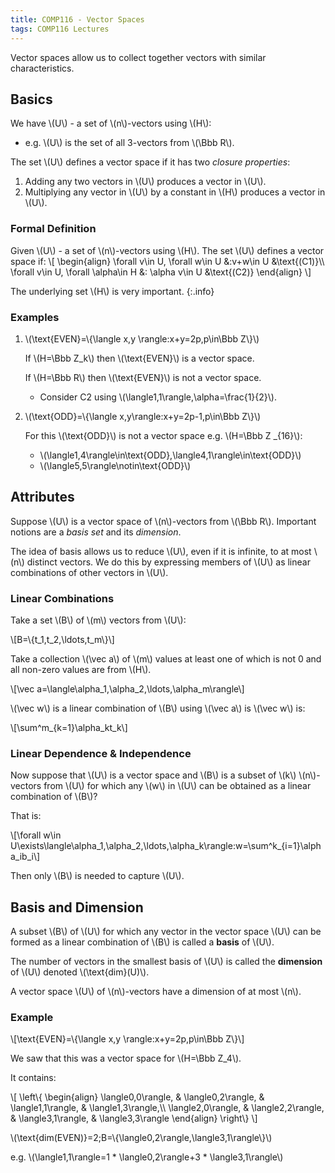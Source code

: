 ```yaml
---
title: COMP116 - Vector Spaces
tags: COMP116 Lectures
---
```


Vector spaces allow us to collect together vectors with similar characteristics.

## Basics

We have &#92;(U&#92;) - a set of &#92;(n&#92;)-vectors using &#92;(H&#92;):

* e.g. &#92;(U&#92;) is the set of all 3-vectors from &#92;(\Bbb R&#92;).

The set &#92;(U&#92;) defines a vector space if it has two *closure properties*:

1. Adding any two vectors in &#92;(U&#92;) produces a vector in &#92;(U&#92;).
1. Multiplying any vector in &#92;(U&#92;) by a constant in &#92;(H&#92;) produces a vector in &#92;(U&#92;).

### Formal Definition

Given &#92;(U&#92;) - a set of &#92;(n&#92;)-vectors using &#92;(H&#92;). The set &#92;(U&#92;) defines a vector space if:
&#92;[
\begin{align}
\forall v\in U, \forall w\in U &:v+w\in U &\text{(C1)}&#92;&#92;
\forall v\in U, \forall \alpha\in H &: \alpha v\in U &\text{(C2)}
\end{align}
&#92;]

The underlying set &#92;(H&#92;) is very important.
{:.info}

### Examples

1. &#92;(\text{EVEN}=&#92;{\langle x,y \rangle:x+y=2p,p\in\Bbb Z&#92;}&#92;)

	If &#92;(H=\Bbb Z_k&#92;) then &#92;(\text{EVEN}&#92;) is a vector space.
	
	If &#92;(H=\Bbb R&#92;) then &#92;(\text{EVEN}&#92;) is not a vector space.
	
	* Consider C2 using &#92;(\langle1,1\rangle,\alpha=\frac{1}{2}&#92;).
	
2. &#92;(\text{ODD}=&#92;{\langle x,y\rangle:x+y=2p-1,p\in\Bbb Z&#92;}&#92;)

	For this &#92;(\text{ODD}&#92;) is not a vector space e.g. &#92;(H=\Bbb Z &#95;&#123;16}&#92;):

	* &#92;(\langle1,4\rangle\in\text{ODD},\langle4,1\rangle\in\text{ODD}&#92;)
	* &#92;(\langle5,5\rangle\notin\text{ODD}&#92;)

## Attributes

Suppose &#92;(U&#92;) is a vector space of &#92;(n&#92;)-vectors from &#92;(\Bbb R&#92;). Important notions are a *basis set* and its *dimension*.

The idea of basis allows us to reduce &#92;(U&#92;), even if it is infinite, to at most &#92;(n&#92;) distinct vectors. We do this by expressing members of &#92;(U&#92;) as linear combinations of other vectors in &#92;(U&#92;).

### Linear Combinations

Take a set &#92;(B&#92;) of &#92;(m&#92;) vectors from &#92;(U&#92;):

&#92;[B=&#92;{t_1,t_2,\ldots,t_m&#92;}&#92;]

Take a collection &#92;(\vec a&#92;) of &#92;(m&#92;) values at least one of which is not 0 and all non-zero values are from &#92;(H&#92;).

&#92;[\vec a=\langle\alpha_1,\alpha_2,\ldots,\alpha_m\rangle&#92;]

&#92;(\vec w&#92;) is a linear combination of &#92;(B&#92;) using &#92;(\vec a&#92;) is &#92;(\vec w&#92;) is:

&#92;[\sum^m&#95;&#123;k=1}\alpha_kt_k&#92;]

### Linear Dependence & Independence

Now suppose that &#92;(U&#92;) is a vector space and &#92;(B&#92;) is a subset of &#92;(k&#92;) &#92;(n&#92;)-vectors from &#92;(U&#92;) for which any &#92;(w&#92;) in &#92;(U&#92;) can be obtained as a linear combination of &#92;(B&#92;)?

That is:

&#92;[\forall w\in U\exists\langle\alpha_1,\alpha_2,\ldots,\alpha_k\rangle:w=\sum^k&#95;&#123;i=1}\alpha_ib_i&#92;]

Then only &#92;(B&#92;) is needed to capture &#92;(U&#92;).

## Basis and Dimension

A subset &#92;(B&#92;) of &#92;(U&#92;) for which any vector in the vector space &#92;(U&#92;) can be formed as a linear combination of &#92;(B&#92;) is called a **basis** of &#92;(U&#92;).

The number of vectors in the smallest basis of &#92;(U&#92;) is called the **dimension** of &#92;(U&#92;) denoted &#92;(\text{dim}(U)&#92;).

A vector space &#92;(U&#92;) of &#92;(n&#92;)-vectors have a dimension of at most &#92;(n&#92;).

### Example

&#92;[\text{EVEN}=&#92;{\langle x,y \rangle:x+y=2p,p\in\Bbb Z&#92;}&#92;]

We saw that this was a vector space for &#92;(H=\Bbb Z_4&#92;).

It contains:

&#92;[
\left&#92;{
\begin{align}
\langle0,0\rangle, & \langle0,2\rangle, & \langle1,1\rangle, & \langle1,3\rangle,&#92;&#92;
\langle2,0\rangle, & \langle2,2\rangle, & \langle3,1\rangle, & \langle3,3\rangle
\end{align}
\right&#92;}
&#92;]

&#92;(\text{dim(EVEN)}=2;B=&#92;{\langle0,2\rangle,\langle3,1\rangle&#92;}&#92;)

e.g. &#92;(\langle1,1\rangle=1 * \langle0,2\rangle+3 * \langle3,1\rangle&#92;)

